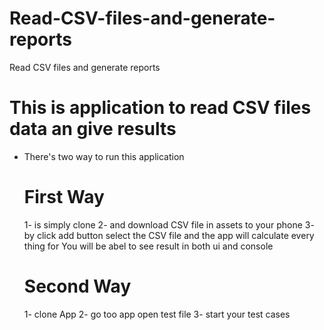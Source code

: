 # Read-CSV-files-and-generate-reports
Read CSV files and generate reports


# This is application to read CSV files data an give results 
* There's two way to run this application
  # First Way
  1- is simply clone 
  2- and download CSV file in assets to your phone
  3- by click add button select the CSV file and the app will calculate every thing for 
  You will be abel to see result in both ui and console
  # Second Way
  1- clone App 
  2- go too app open test file
  3- start your test cases 




